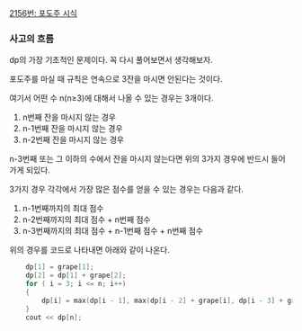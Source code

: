 [2156번: 포도주 시식](https://www.acmicpc.net/problem/2156)

### 사고의 흐름

dp의 가장 기초적인 문제이다. 꼭 다시 풀어보면서 생각해보자.

포도주를 마실 때 규칙은 연속으로 3잔을 마시면 안된다는 것이다.

여기서 어떤 수 n(n≥3)에 대해서 나올 수 있는 경우는 3개이다.

1. n번째 잔을 마시지 않는 경우
2. n-1번째 잔을 마시지 않는 경우
3. n-2번째 잔을 마시지 않는 경우

n-3번째 또는 그 이하의 수에서 잔을 마시지 않는다면 위의 3가지 경우에 반드시 들어가게 되있다.

3가지 경우 각각에서 가장 많은 점수를 얻을 수 있는 경우는 다음과 같다.

1. n-1번째까지의 최대 점수
2. n-2번째까지의 최대 점수 + n번째 점수
3. n-3번째까지의 최대 점수 + n-1번째 점수 + n번째 점수

위의 경우를 코드로 나타내면 아래와 같이 나온다.

```cpp
	dp[1] = grape[1];
	dp[2] = dp[1] + grape[2];
	for ( i = 3; i <= n; i++)
	{
		dp[i] = max(dp[i - 1], max(dp[i - 2] + grape[i], dp[i - 3] + grape[i - 1] + grape[i]));
	}
	cout << dp[n];
```
